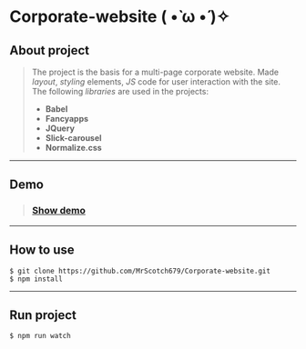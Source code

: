 # **Corporate-website** ( •̀ ω •́ )✧
## **About project**
 > The project is the basis for a multi-page corporate website. Made *layout*, *styling* elements, *JS* code for user interaction with the site.<br>
 >The following *libraries* are used in the projects:<br>
>- **Babel**
>- **Fancyapps**
>- **JQuery**
>- **Slick-carousel**
>- **Normalize.css**<br>
___
## **Demo**
>### **[Show demo](https://mrscotch679.github.io/Corporate-website/)**
___
## **How to use**
```
$ git clone https://github.com/MrScotch679/Corporate-website.git
$ npm install
```
___
## **Run project**
```
$ npm run watch
```

